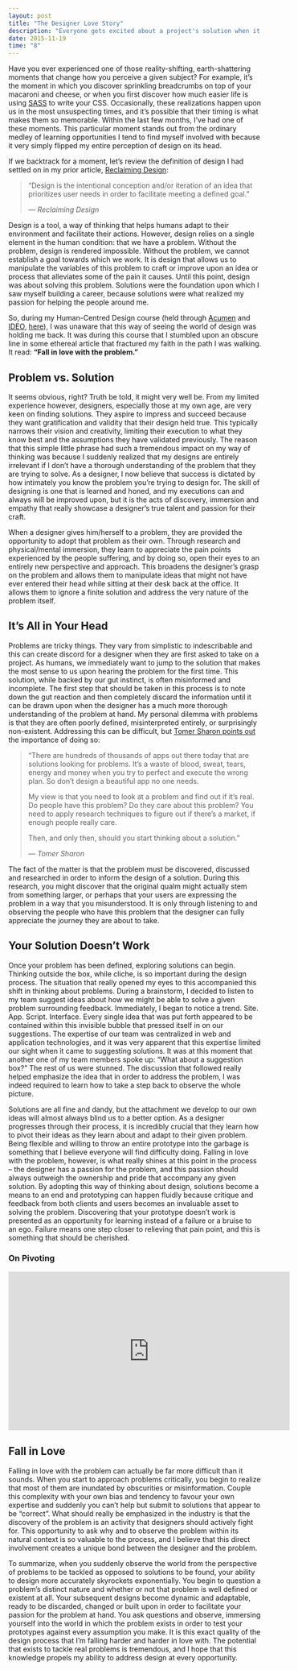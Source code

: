 ```yaml
---
layout: post
title: "The Designer Love Story"
description: "Everyone gets excited about a project's solution when it becomes seemingly apparent. Recently however, I've learned that there is a much more effective piece of every project all designers should be far more excited about: the problem. Solutions confirm our beliefs and are something to be proud of, and it is precisely for these reasons that you should let them go."
date: 2015-11-19
time: "8"
---
```

Have you ever experienced one of those reality-shifting, earth-shattering moments that change how you perceive a given subject? For example, it’s the moment in which you discover sprinkling breadcrumbs on top of your macaroni and cheese, or when you first discover how much easier life is using [SASS](http://sass-lang.com/) to write your CSS. Occasionally, these realizations happen upon us in the most unsuspecting times, and it’s possible that their timing is what makes them so memorable. Within the last few months, I’ve had one of these moments. This particular moment stands out from the ordinary medley of learning opportunities I tend to find myself involved with because it very simply flipped my entire perception of design on its head.

If we backtrack for a moment, let’s review the definition of design I had settled on in my prior article, [Reclaiming Design](/writing/2015/reclaiming-design):

>“Design is the intentional conception and/or iteration of an idea that prioritizes user needs in order to facilitate meeting a defined goal.”
>
>_&mdash; Reclaiming Design_

Design is a tool, a way of thinking that helps humans adapt to their environment and facilitate their actions. However, design relies on a single element in the human condition: that we have a problem. Without the problem, design is rendered impossible. Without the problem, we cannot establish a goal towards which we work. It is design that allows us to manipulate the variables of this problem to craft or improve upon an idea or process that alleviates some of the pain it causes. Until this point, design was about solving this problem. Solutions were the foundation upon which I saw myself building a career, because solutions were what realized my passion for helping the people around me.

So, during my Human-Centred Design course (held through [Acumen](http://plusacumen.org/) and [IDEO](http://www.ideo.com), [here](http://plusacumen.org/courses/hcd-for-social-innovation/)), I was unaware that this way of seeing the world of design was holding me back. It was during this course that I stumbled upon an obscure line in some ethereal article that fractured my faith in the path I was walking. It read: **“Fall in love with the problem.”**

## Problem vs. Solution

It seems obvious, right? Truth be told, it might very well be. From my limited experience however, designers, especially those at my own age, are very keen on finding solutions. They aspire to impress and succeed because they want gratification and validity that their design held true. This typically narrows their vision and creativity, limiting their execution to what they know best and the assumptions they have validated previously. The reason that this simple little phrase had such a tremendous impact on my way of thinking was because I suddenly realized that my designs are entirely irrelevant if I don’t have a thorough understanding of the problem that they are trying to solve. As a designer, I now believe that success is dictated by how intimately you know the problem you’re trying to design for. The skill of designing is one that is learned and honed, and my executions can and always will be improved upon, but it is the acts of discovery, immersion and empathy that really showcase a designer’s true talent and passion for their craft.

When a designer gives him/herself to a problem, they are provided the opportunity to adopt that problem as their own. Through research and physical/mental immersion, they learn to appreciate the pain points experienced by the people suffering, and by doing so, open their eyes to an entirely new perspective and approach. This broadens the designer’s grasp on the problem and allows them to manipulate ideas that might not have ever entered their head while sitting at their desk back at the office. It allows them to ignore a finite solution and address the very nature of the problem itself.

## It’s All in Your Head

Problems are tricky things. They vary from simplistic to indescribable and this can create discord for a designer when they are first asked to take on a project. As humans, we immediately want to jump to the solution that makes the most sense to us upon hearing the problem for the first time. This solution, while backed by our gut instinct, is often misinformed and incomplete. The first step that should be taken in this process is to note down the gut reaction and then completely discard the information until it can be drawn upon when the designer has a much more thorough understanding of the problem at hand. My personal dilemma with problems is that they are often poorly defined, misinterpreted entirely, or surprisingly non-existent. Addressing this can be difficult, but [Tomer Sharon points out](http://www.bentley.edu/prepared/millennials-fall-love-problem-today) the importance of doing so:

>“There are hundreds of thousands of apps out there today that are solutions looking for problems. It’s a waste of blood, sweat, tears, energy and money when you try to perfect and execute the wrong plan. So don’t design a beautiful app no one needs.
>
>My view is that you need to look at a problem and find out if it’s real. Do people have this problem? Do they care about this problem? You need to apply research techniques to figure out if there’s a market, if enough people really care.
>
>Then, and only then, should you start thinking about a solution.”
>
>_&mdash; Tomer Sharon_

The fact of the matter is that the problem must be discovered, discussed and researched in order to inform the design of a solution. During this research, you might discover that the original qualm might actually stem from something larger, or perhaps that your users are expressing the problem in a way that you misunderstood. It is only through listening to and observing the people who have this problem that the designer can fully appreciate the journey they are about to take.

## Your Solution Doesn’t Work

Once your problem has been defined, exploring solutions can begin. Thinking outside the box, while cliche, is so important during the design process. The situation that really opened my eyes to this accompanied this shift in thinking about problems. During a brainstorm, I decided to listen to my team suggest ideas about how we might be able to solve a given problem surrounding feedback. Immediately, I began to notice a trend. Site. App. Script. Interface. Every single idea that was put forth appeared to be contained within this invisible bubble that pressed itself in on our suggestions. The expertise of our team was centralized in web and application technologies, and it was very apparent that this expertise limited our sight when it came to suggesting solutions. It was at this moment that another one of my team members spoke up: “What about a suggestion box?” The rest of us were stunned. The discussion that followed really helped emphasize the idea that in order to address the problem, I was indeed required to learn how to take a step back to observe the whole picture.

Solutions are all fine and dandy, but the attachment we develop to our own ideas will almost always blind us to a better option. As a designer progresses through their process, it is incredibly crucial that they learn how to pivot their ideas as they learn about and adapt to their given problem. Being flexible and willing to throw an entire prototype into the garbage is something that I believe everyone will find difficulty doing. Falling in love with the problem, however, is what really shines at this point in the process – the designer has a passion for the problem, and this passion should always outweigh the ownership and pride that accompany any given solution. By adopting this way of thinking about design, solutions become a means to an end and prototyping can happen fluidly because critique and feedback from both clients and users becomes an invaluable asset to solving the problem. Discovering that your prototype doesn’t work is presented as an opportunity for learning instead of a failure or a bruise to an ego. Failure means one step closer to relieving that pain point, and this is something that should be cherished.

### On Pivoting

<iframe width="560" height="315" src="https://www.youtube.com/embed/EO5ttpuIuvg" frameborder="0" allowfullscreen></iframe>

## Fall in Love

Falling in love with the problem can actually be far more difficult than it sounds. When you start to approach problems critically, you begin to realize that most of them are inundated by obscurities or misinformation. Couple this complexity with your own bias and tendency to favour your own expertise and suddenly you can’t help but submit to solutions that appear to be “correct”. What should really be emphasized in the industry is that the discovery of the problem is an activity that designers should actively fight for. This opportunity to ask why and to observe the problem within its natural context is so valuable to the process, and I believe that this direct involvement creates a unique bond between the designer and the problem.

To summarize, when you suddenly observe the world from the perspective of problems to be tackled as opposed to solutions to be found, your ability to design more accurately skyrockets exponentially. You begin to question a problem’s distinct nature and whether or not that problem is well defined or existent at all. Your subsequent designs become dynamic and adaptable, ready to be discarded, changed or built upon in order to facilitate your passion for the problem at hand. You ask questions and observe, immersing yourself into the world in which the problem exists in order to test your prototypes against every assumption you make. It is this exact quality of the design process that I’m falling harder and harder in love with. The potential that exists to tackle real problems is tremendous, and I hope that this knowledge propels my ability to address design at every opportunity.
